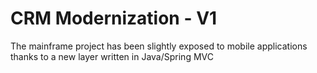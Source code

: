 # CRM Modernization - V1

The mainframe project has been slightly exposed to mobile applications thanks to a new layer written in Java/Spring MVC
